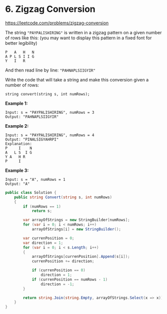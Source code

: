 # 6. Zigzag Conversion
https://leetcode.com/problems/zigzag-conversion

The string `"PAYPALISHIRING"` is written in a zigzag pattern on a given number of rows like this: (you may want to display this pattern in a fixed font for better legibility)

```
P   A   H   N
A P L S I I G
Y   I   R
```

And then read line by line: `"PAHNAPLSIIGYIR"`

Write the code that will take a string and make this conversion given a number of rows:

```
string convert(string s, int numRows);
```

**Example 1:**

```
Input: s = "PAYPALISHIRING", numRows = 3
Output: "PAHNAPLSIIGYIR"
```

**Example 2:**

```
Input: s = "PAYPALISHIRING", numRows = 4
Output: "PINALSIGYAHRPI"
Explanation:
P     I    N
A   L S  I G
Y A   H R
P     I
```

**Example 3:**

```
Input: s = "A", numRows = 1
Output: "A"
```

```csharp
public class Solution {
    public string Convert(string s, int numRows)
    {
        if (numRows == 1)
            return s;

        var arrayOfStrings = new StringBuilder[numRows];
        for (var i = 0; i < numRows; i++)
            arrayOfStrings[i] = new StringBuilder();

        var currenPosition = 0;
        var direction = 1;
        for (var i = 0; i < s.Length; i++)
        {
            arrayOfStrings[currenPosition].Append(s[i]);
            currenPosition += direction;

            if (currenPosition == 0)
                direction = 1;
            if (currenPosition == numRows - 1)
                direction = -1;
        }

        return string.Join(string.Empty, arrayOfStrings.Select(x => x));
    }
}
```